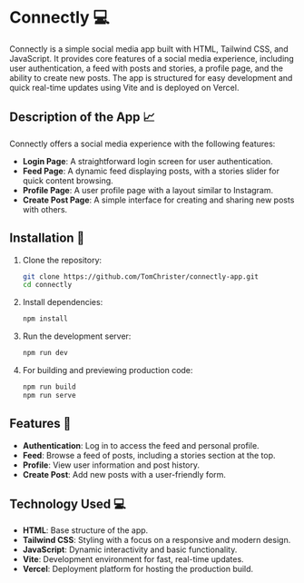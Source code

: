 # Connectly 💻

Connectly is a simple social media app built with HTML, Tailwind CSS, and JavaScript. It provides core features of a social media experience, including user authentication, a feed with posts and stories, a profile page, and the ability to create new posts. The app is structured for easy development and quick real-time updates using Vite and is deployed on Vercel.

## Description of the App 📈

Connectly offers a social media experience with the following features:
- **Login Page**: A straightforward login screen for user authentication.
- **Feed Page**: A dynamic feed displaying posts, with a stories slider for quick content browsing.
- **Profile Page**: A user profile page with a layout similar to Instagram.
- **Create Post Page**: A simple interface for creating and sharing new posts with others.

## Installation 🔧

1. Clone the repository:
   ```bash
   git clone https://github.com/TomChrister/connectly-app.git
   cd connectly
   
2. Install dependencies:
    ```bash
   npm install

3. Run the development server:
    ```bash
   npm run dev

4. For building and previewing production code:
    ```bash
   npm run build
   npm run serve

## Features 🌟

- **Authentication**: Log in to access the feed and personal profile.
- **Feed**: Browse a feed of posts, including a stories section at the top.
- **Profile**: View user information and post history.
- **Create Post**: Add new posts with a user-friendly form.

## Technology Used 💻

- **HTML**: Base structure of the app.
- **Tailwind CSS**: Styling with a focus on a responsive and modern design.
- **JavaScript**: Dynamic interactivity and basic functionality.
- **Vite**: Development environment for fast, real-time updates.
- **Vercel**: Deployment platform for hosting the production build.

